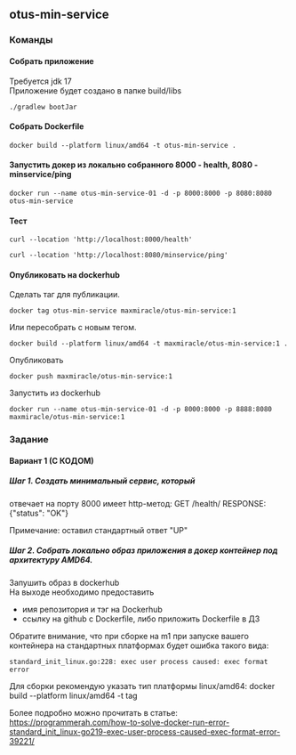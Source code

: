 ## otus-min-service

### Команды

#### Собрать приложение

Требуется jdk 17  
Приложение будет создано в папке build/libs
```shell
./gradlew bootJar
```

#### Собрать Dockerfile

```shell
docker build --platform linux/amd64 -t otus-min-service .
```

#### Запустить докер из локально собранного 8000 - health, 8080 - minservice/ping

```shell
docker run --name otus-min-service-01 -d -p 8000:8000 -p 8080:8080 otus-min-service
```
#### Тест

```shell
curl --location 'http://localhost:8000/health'
```

```shell
curl --location 'http://localhost:8080/minservice/ping'
```

#### Опубликовать на dockerhub

Сделать таг для публикации.
```shell
docker tag otus-min-service maxmiracle/otus-min-service:1
```

Или пересобрать с новым тегом.
```shell
docker build --platform linux/amd64 -t maxmiracle/otus-min-service:1 .
```

Опубликовать
```shell
docker push maxmiracle/otus-min-service:1
```

Запустить из dockerhub
```shell
docker run --name otus-min-service-01 -d -p 8000:8000 -p 8888:8080 maxmiracle/otus-min-service:1
```



### Задание

#### Вариант 1 (С КОДОМ)

##### Шаг 1. Создать минимальный сервис, который

отвечает на порту 8000
имеет http-метод:
GET /health/
RESPONSE: {"status": "OK"}

Примечание: оставил стандартный ответ "UP"

##### Шаг 2. Cобрать локально образ приложения в докер контейнер под архитектуру AMD64.

Запушить образ в dockerhub<br>
На выходе необходимо предоставить

- имя репозитория и тэг на Dockerhub
- ссылку на github c Dockerfile, либо приложить Dockerfile в ДЗ

Обратите внимание, что при сборке на m1 при запуске вашего контейнера на стандартных платформах будет ошибка такого вида:
```
standard_init_linux.go:228: exec user process caused: exec format error
```

Для сборки рекомендую указать тип платформы linux/amd64:
docker build --platform linux/amd64 -t tag

Более подробно можно прочитать в статье: https://programmerah.com/how-to-solve-docker-run-error-standard_init_linux-go219-exec-user-process-caused-exec-format-error-39221/